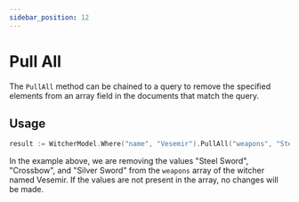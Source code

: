 ```yaml
---
sidebar_position: 12
---
```


# Pull All

The `PullAll` method can be chained to a query to remove the specified elements from an array field in the documents that match the query.

## Usage

```go
result := WitcherModel.Where("name", "Vesemir").PullAll("weapons", "Steel Sword", "Crossbow", "Silver Sword").Exec().(*mongo.UpdateResult)
```

In the example above, we are removing the values "Steel Sword", "Crossbow", and "Silver Sword" from the `weapons` array of the witcher named Vesemir. If the values are not present in the array, no changes will be made.
